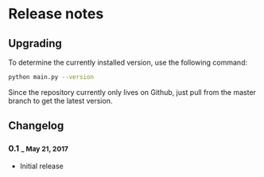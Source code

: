 # Release notes

## Upgrading

To determine the currently installed version, use the following command:

```bash
python main.py --version
```

Since the repository currently only lives on Github, just pull from the master branch to get the latest version. 


## Changelog

### 0.1 <small> _ May 21, 2017</small>

* Initial release
